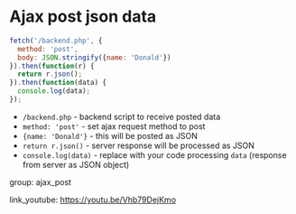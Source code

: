 # Ajax post json data

```javascript
fetch('/backend.php', {
  method: 'post',
  body: JSON.stringify({name: 'Donald'})
}).then(function(r) {
  return r.json();
}).then(function(data) {
  console.log(data);
});
```

- `/backend.php` - backend script to receive posted data
- `method: 'post'` - set ajax request method to post
- `{name: 'Donald'}` - this will be posted as JSON
- `return r.json()` - server response will be processed as JSON
- `console.log(data)` - replace with your code processing ```data``` (response from server as JSON object)

group: ajax_post


link_youtube: https://youtu.be/Vhb79DejKmo
